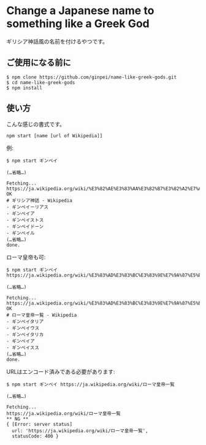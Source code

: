 # Change a Japanese name to something like a Greek God

ギリシア神話風の名前を付けるやつです。

## ご使用になる前に

```
$ npm clone https://github.com/ginpei/name-like-greek-gods.git
$ cd name-like-greek-gods
$ npm install
```

## 使い方

こんな感じの書式です。

```
npm start [name [url of Wikipedia]]
```

例:

```
$ npm start ギンペイ

(…省略…)

Fetching...
https://ja.wikipedia.org/wiki/%E3%82%AE%E3%83%AA%E3%82%B7%E3%82%A2%E7%A5%9E%E8%A9%B1
OK
# ギリシア神話 - Wikipedia
- ギンペイーリアス
- ギンペイア
- ギンペイストス
- ギンペイドーン
- ギンペイル
(…省略…)
done.
```

ローマ皇帝も可:

```
$ npm start ギンペイ https://ja.wikipedia.org/wiki/%E3%83%AD%E3%83%BC%E3%83%9E%E7%9A%87%E5%B8%9D%E4%B8%80%E8%A6%A7

(…省略…)

Fetching...
https://ja.wikipedia.org/wiki/%E3%83%AD%E3%83%BC%E3%83%9E%E7%9A%87%E5%B8%9D%E4%B8%80%E8%A6%A7
OK
# ローマ皇帝一覧 - Wikipedia
- ギンペイタリア
- ギンペイウス
- ギンペイタリカ
- ギンペイア
- ギンペイスス
(…省略…)
done.
```

URLはエンコード済みである必要があります:

```
$ npm start ギンペイ https://ja.wikipedia.org/wiki/ローマ皇帝一覧

(…省略…)

Fetching...
https://ja.wikipedia.org/wiki/ローマ皇帝一覧
** NG **
{ [Error: server status]
  url: 'https://ja.wikipedia.org/wiki/ローマ皇帝一覧',
  statusCode: 400 }
```
